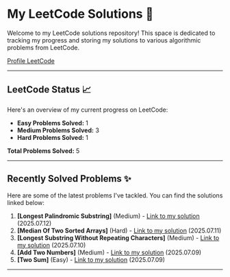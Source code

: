 # My LeetCode Solutions 🚀

Welcome to my LeetCode solutions repository! This space is dedicated to tracking my progress and storing my solutions to various algorithmic problems from LeetCode.

[Profile LeetCode](https://leetcode.com/u/L4yoos/)

---

## LeetCode Status 📈

Here's an overview of my current progress on LeetCode:
    
* **Easy Problems Solved:** 1
* **Medium Problems Solved:** 3
* **Hard Problems Solved:** 1
    
**Total Problems Solved:** 5
    

---

## Recently Solved Problems ✨

Here are some of the latest problems I've tackled. You can find the solutions linked below:
    
1.  **[Longest Palindromic Substring]** (Medium) - [Link to my solution](https://github.com/L4yoos/leetcode/blob/main/5_LongestPalindromicSubstring_Medium/Solution.java) (2025.07.12)
2.  **[Median Of Two Sorted Arrays]** (Hard) - [Link to my solution](https://github.com/L4yoos/leetcode/blob/main/4_MedianOfTwoSortedArrays_Hard/Solution.java) (2025.07.11)
3.  **[Longest Substring Without Repeating Characters]** (Medium) - [Link to my solution](https://github.com/L4yoos/leetcode/blob/main/3_LongestSubstringWithoutRepeatingCharacters_Medium/Solution.java) (2025.07.10)
4.  **[Add Two Numbers]** (Medium) - [Link to my solution](https://github.com/L4yoos/leetcode/blob/main/2_AddTwoNumbers_Medium/Solution.java) (2025.07.09)
5.  **[Two Sum]** (Easy) - [Link to my solution](https://github.com/L4yoos/leetcode/blob/main/1_TwoSum_Easy/Solution.java) (2025.07.09)
    
---
